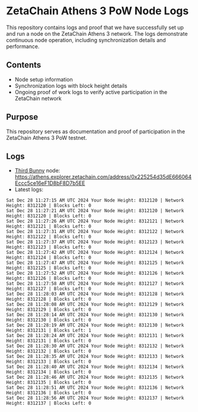 # ZetaChain Athens 3 PoW Node Logs
This repository contains logs and proof that we have successfully set up and run a node on the ZetaChain Athens 3 network. The logs demonstrate continuous node operation, including synchronization details and performance.

## Contents
- Node setup information
- Synchronization logs with block height details
- Ongoing proof of work logs to verify active participation in the ZetaChain network

## Purpose
This repository serves as documentation and proof of participation in the ZetaChain Athens 3 PoW testnet.

## Logs

- [Third Bunny](https://thirdbunny.xyz/) node: https://athens.explorer.zetachain.com/address/0x225254d35dE666064Eccc5ce16eF1D8bF8D7b5EE
- Latest logs:
```
Sat Dec 28 11:27:15 AM UTC 2024 Your Node Height: 8312120 | Network Height: 8312120 | Blocks Left: 0
Sat Dec 28 11:27:21 AM UTC 2024 Your Node Height: 8312120 | Network Height: 8312120 | Blocks Left: 0
Sat Dec 28 11:27:26 AM UTC 2024 Your Node Height: 8312121 | Network Height: 8312121 | Blocks Left: 0
Sat Dec 28 11:27:31 AM UTC 2024 Your Node Height: 8312122 | Network Height: 8312122 | Blocks Left: 0
Sat Dec 28 11:27:37 AM UTC 2024 Your Node Height: 8312123 | Network Height: 8312123 | Blocks Left: 0
Sat Dec 28 11:27:42 AM UTC 2024 Your Node Height: 8312124 | Network Height: 8312124 | Blocks Left: 0
Sat Dec 28 11:27:47 AM UTC 2024 Your Node Height: 8312125 | Network Height: 8312125 | Blocks Left: 0
Sat Dec 28 11:27:52 AM UTC 2024 Your Node Height: 8312126 | Network Height: 8312126 | Blocks Left: 0
Sat Dec 28 11:27:58 AM UTC 2024 Your Node Height: 8312127 | Network Height: 8312127 | Blocks Left: 0
Sat Dec 28 11:28:03 AM UTC 2024 Your Node Height: 8312128 | Network Height: 8312128 | Blocks Left: 0
Sat Dec 28 11:28:08 AM UTC 2024 Your Node Height: 8312129 | Network Height: 8312129 | Blocks Left: 0
Sat Dec 28 11:28:14 AM UTC 2024 Your Node Height: 8312130 | Network Height: 8312130 | Blocks Left: 0
Sat Dec 28 11:28:19 AM UTC 2024 Your Node Height: 8312130 | Network Height: 8312131 | Blocks Left: 1
Sat Dec 28 11:28:24 AM UTC 2024 Your Node Height: 8312131 | Network Height: 8312131 | Blocks Left: 0
Sat Dec 28 11:28:30 AM UTC 2024 Your Node Height: 8312132 | Network Height: 8312132 | Blocks Left: 0
Sat Dec 28 11:28:35 AM UTC 2024 Your Node Height: 8312133 | Network Height: 8312133 | Blocks Left: 0
Sat Dec 28 11:28:40 AM UTC 2024 Your Node Height: 8312134 | Network Height: 8312134 | Blocks Left: 0
Sat Dec 28 11:28:46 AM UTC 2024 Your Node Height: 8312135 | Network Height: 8312135 | Blocks Left: 0
Sat Dec 28 11:28:51 AM UTC 2024 Your Node Height: 8312136 | Network Height: 8312136 | Blocks Left: 0
Sat Dec 28 11:28:56 AM UTC 2024 Your Node Height: 8312137 | Network Height: 8312137 | Blocks Left: 0
```
